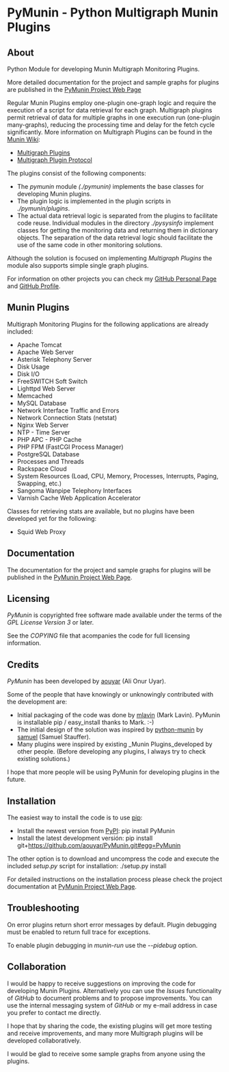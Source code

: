 PyMunin - Python Multigraph Munin Plugins
=========================================


About
-----

Python Module for developing Munin Multigraph Monitoring Plugins.

More detailed documentation for the project and sample graphs for plugins are 
published in the [PyMunin Project Web Page](http://aouyar.github.com/PyMunin/)

Regular Munin Plugins employ one-plugin one-graph logic and require the 
execution of a script for data retrieval for each graph.
Multigraph plugins permit retrieval of data for multiple graphs in one execution 
run (one-plugin many-graphs), reducing the processing time and delay for the 
fetch cycle significantly.
More information on Multigraph Plugins can be found in the 
[Munin Wiki](http://munin-monitoring.org/wiki/):

* [Multigraph Plugins](http://munin-monitoring.org/wiki/MultigraphSampleOutput)
* [Multigraph Plugin Protocol](http://munin-monitoring.org/wiki/protocol-multigraph)

The plugins consist of the following components:

* The _pymunin_ module _(./pymunin)_ implements the base classes for
  developing Munin plugins.
* The plugin logic is implemented in the plugin scripts in _./pymunin/plugins_.
* The actual data retrieval logic is separated from the plugins to facilitate
  code reuse. Individual modules in the directory _./pysysinfo_ implement classes 
  for getting the monitoring data and returning them in dictionary objects. 
  The separation of the data retrieval logic should facilitate the use of the 
  same code in other monitoring solutions.

Although the solution is focused on implementing _Multigraph Plugins_ the module
also supports simple single graph plugins.

For information on other projects you can check 
my [GitHub Personal Page](http://aouyar.github.com)
and [GitHub Profile](https://github.com/aouyar).


Munin Plugins
-------------

Multigraph Monitoring Plugins for the following applications are already
included:

* Apache Tomcat
* Apache Web Server
* Asterisk Telephony Server
* Disk Usage
* Disk I/O
* FreeSWITCH Soft Switch
* Lighttpd Web Server
* Memcached
* MySQL Database
* Network Interface Traffic and Errors
* Network Connection Stats (netstat)
* Nginx Web Server
* NTP - Time Server
* PHP APC - PHP Cache
* PHP FPM (FastCGI Process Manager)
* PostgreSQL Database
* Processes and Threads
* Rackspace Cloud
* System Resources 
  (Load, CPU, Memory, Processes, Interrupts, Paging, Swapping, etc.)
* Sangoma Wanpipe Telephony Interfaces
* Varnish Cache Web Application Accelerator


Classes for retrieving stats are available, but no plugins have been developed
yet for the following:

* Squid Web Proxy


Documentation
-------------

The documentation for the project and sample graphs for plugins will be 
published in the [PyMunin Project Web Page](http://aouyar.github.com/PyMunin/).


Licensing
---------

_PyMunin_ is copyrighted free software made available under the terms of the 
_GPL License Version 3_ or later.

See the _COPYING_ file that acompanies the code for full licensing information.


Credits
-------

_PyMunin_ has been developed 
by [aouyar](https://github.com/aouyar) (Ali Onur Uyar).

Some of the people that have knowingly or unknowingly contributed with the 
development are:

* Initial packaging of the code was done 
by [mlavin](https://github.com/mlavin) (Mark Lavin).
PyMunin is installable pip / easy_install thanks to Mark. :-)  
* The initial design of the solution was inspired by 
[python-munin](https://github.com/samuel/python-munin) 
by [samuel](https://github.com/samuel) (Samuel Stauffer).
* Many plugins were inspired by existing _Munin Plugins_developed by other 
people. (Before developing any plugins, I always try to check existing 
solutions.)

I hope that more people will be using PyMunin for developing plugins in the 
future.


Installation
------------

The easiest way to install the code is to use [pip](http://www.pip-installer.org/):

* Install the newest version from [PyPI](http://pypi.python.org):
	pip install PyMunin
* Install the latest development versión:
	pip install git+https://github.com/aouyar/PyMunin.git#egg=PyMunin

The other option is to download and uncompress the code and execute the included
_setup.py_ script for installation:
	./setup.py install

For detailed instructions on the installation process please check the 
project documentation at
 [PyMunin Project Web Page](http://aouyar.github.com/PyMunin/).


Troubleshooting
---------------

On error plugins return short error messages by default. Plugin debugging must
be enabled to return full trace for exceptions.

To enable plugin debugging in _munin-run_ use the _--pidebug_ option. 


Collaboration
-------------

I would be happy to receive suggestions on improving the code for developing 
Munin Plugins. Alternatively you can use the _Issues_ functionality of _GitHub_ 
to document problems and to propose improvements. You can use the internal 
messaging system of _GitHub_ or my e-mail address in case you prefer to 
contact me directly.

I hope that by sharing the code, the existing plugins will get more testing and 
receive improvements, and many more Multigraph plugins will be developed 
collaboratively.

I would be glad to receive some sample graphs from anyone using the plugins.